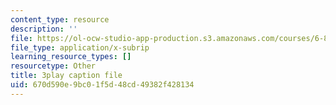 ```yaml
---
content_type: resource
description: ''
file: https://ol-ocw-studio-app-production.s3.amazonaws.com/courses/6-890-algorithmic-lower-bounds-fun-with-hardness-proofs-fall-2014/670d590e9bc01f5d48cd49382f428134_iDNpHHO_O6w.srt
file_type: application/x-subrip
learning_resource_types: []
resourcetype: Other
title: 3play caption file
uid: 670d590e-9bc0-1f5d-48cd-49382f428134
---
```

